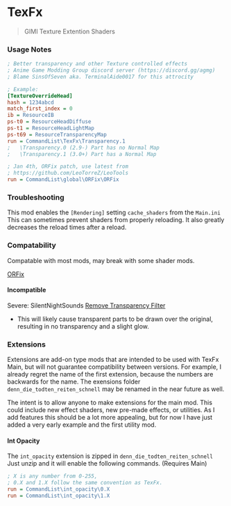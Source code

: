 # TexFx
> GIMI Texture Extention Shaders

### Usage Notes
```ini
; Better transparency and other Texture controlled effects
; Anime Game Modding Group discord server (https://discord.gg/agmg)
; Blame SinsOfSeven aka. TerminalAide0017 for this attrocity

; Example:
[TextureOverrideHead]
hash = 1234abcd
match_first_index = 0
ib = ResourceIB
ps-t0 = ResourceHeadDiffuse
ps-t1 = ResourceHeadLightMap
ps-t69 = ResourceTransparencyMap
run = CommandList\TexFx\Transparency.1
;   \Transparency.0 (2.9-) Part has no Normal Map
;   \Transparency.1 (3.0+) Part has a Normal Map

; Jan 4th, ORFix patch, use latest from
; https://github.com/LeoTorreZ/LeoTools
run = CommandList\global\ORFix\ORFix
```

### Troubleshooting
This mod enables the `[Rendering]` setting `cache_shaders` from the `Main.ini`
This can sometimes prevent shaders from properly reloading.
It also greatly decreases the reload times after a reload.


### Compatability
Compatable with most mods, may break with some shader mods.

[ORFix](https://github.com/leotorrez/LeoTools/blob/main/releases/ORFix.ini)

#### Incompatible
Severe: SilentNightSounds [Remove Transparency Filter](https://gamebanana.com/mods/406659)
- This will likely cause transparent parts to be drawn over the original, resulting in no transparency and a slight glow.

### Extensions
Extensions are add-on type mods that are intended to be used with TexFx Main, but will not guarantee compatibility between versions. For example, I already regret the name of the first extension, because the numbers are backwards for the name. The exensions folder `denn_die_todten_reiten_schnell` may be renamed in the near future as well.

The intent is to allow anyone to make extensions for the main mod. This could include new effect shaders, new pre-made effects, or utilities. As I add features this should be a lot more appealing, but for now I have just added a very early example and the first utility mod.

#### Int Opacity
The `int_opacity` extension is zipped in `denn_die_todten_reiten_schnell`
Just unzip and it will enable the following commands. (Requires Main)
```ini
; X is any number from 0-255, 
; 0.X and 1.X follow the same convention as TexFx.
run = CommandList\int_opacity\0.X
run = CommandList\int_opacity\1.X
```